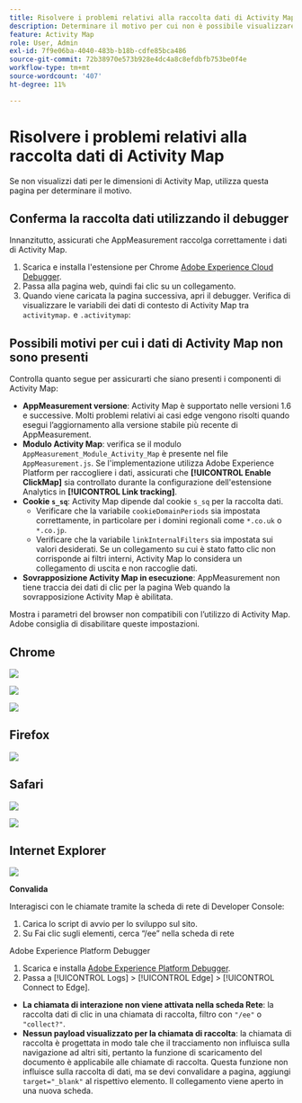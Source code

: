 ```yaml
---
title: Risolvere i problemi relativi alla raccolta dati di Activity Map
description: Determinare il motivo per cui non è possibile visualizzare i dati di Activity Map nelle richieste di immagini
feature: Activity Map
role: User, Admin
exl-id: 7f9e06ba-4040-483b-b18b-cdfe85bca486
source-git-commit: 72b38970e573b928e4dc4a8c8efdbfb753be0f4e
workflow-type: tm+mt
source-wordcount: '407'
ht-degree: 11%

---
```


# Risolvere i problemi relativi alla raccolta dati di Activity Map

Se non visualizzi dati per le dimensioni di Activity Map, utilizza questa pagina per determinare il motivo.

## Conferma la raccolta dati utilizzando il debugger

Innanzitutto, assicurati che AppMeasurement raccolga correttamente i dati di Activity Map.

1. Scarica e installa l&#39;estensione per Chrome [Adobe Experience Cloud Debugger](https://experienceleague.adobe.com/en/docs/experience-platform/debugger/home).
2. Passa alla pagina web, quindi fai clic su un collegamento.
3. Quando viene caricata la pagina successiva, apri il debugger. Verifica di visualizzare le variabili dei dati di contesto di Activity Map tra `activitymap.` e `.activitymap`:

## Possibili motivi per cui i dati di Activity Map non sono presenti

Controlla quanto segue per assicurarti che siano presenti i componenti di Activity Map:

* **AppMeasurement versione**: Activity Map è supportato nelle versioni 1.6 e successive. Molti problemi relativi ai casi edge vengono risolti quando esegui l’aggiornamento alla versione stabile più recente di AppMeasurement.
* **Modulo Activity Map**: verifica se il modulo `AppMeasurement_Module_Activity_Map` è presente nel file `AppMeasurement.js`. Se l&#39;implementazione utilizza Adobe Experience Platform per raccogliere i dati, assicurati che **[!UICONTROL Enable ClickMap]** sia controllato durante la configurazione dell&#39;estensione Analytics in **[!UICONTROL Link tracking]**.
* **Cookie `s_sq`**: Activity Map dipende dal cookie `s_sq` per la raccolta dati.
   * Verificare che la variabile `cookieDomainPeriods` sia impostata correttamente, in particolare per i domini regionali come `*.co.uk` o `*.co.jp`.
   * Verificare che la variabile `linkInternalFilters` sia impostata sui valori desiderati. Se un collegamento su cui è stato fatto clic non corrisponde ai filtri interni, Activity Map lo considera un collegamento di uscita e non raccoglie dati.
* **Sovrapposizione Activity Map in esecuzione**: AppMeasurement non tiene traccia dei dati di clic per la pagina Web quando la sovrapposizione Activity Map è abilitata.

Mostra i parametri del browser non compatibili con l’utilizzo di Activity Map. Adobe consiglia di disabilitare queste impostazioni.

## Chrome

![](assets/Chrome1.png)

![](assets/Chrome2.png)

![](assets/Chrome3.png)

## Firefox

![](assets/Firefox.png)

## Safari

![](assets/Safari1.png)

![](assets/Safari2.png)

## Internet Explorer

![](assets/IE1.png)


**Convalida**

Interagisci con le chiamate tramite la scheda di rete di Developer Console:

1. Carica lo script di avvio per lo sviluppo sul sito.
1. Su Fai clic sugli elementi, cerca “/ee” nella scheda di rete

Adobe Experience Platform Debugger

1. Scarica e installa [Adobe Experience Platform Debugger](https://chromewebstore.google.com/detail/adobe-experience-platform/bfnnokhpnncpkdmbokanobigaccjkpob).
1. Passa a [!UICONTROL Logs] > [!UICONTROL Edge] > [!UICONTROL Connect to Edge].

* **La chiamata di interazione non viene attivata nella scheda Rete**: la raccolta dati di clic in una chiamata di raccolta, filtro con `"/ee"` o `"collect?"`.
* **Nessun payload visualizzato per la chiamata di raccolta**: la chiamata di raccolta è progettata in modo tale che il tracciamento non influisca sulla navigazione ad altri siti, pertanto la funzione di scaricamento del documento è applicabile alle chiamate di raccolta. Questa funzione non influisce sulla raccolta di dati, ma se devi convalidare a pagina, aggiungi `target="_blank"` al rispettivo elemento. Il collegamento viene aperto in una nuova scheda.
